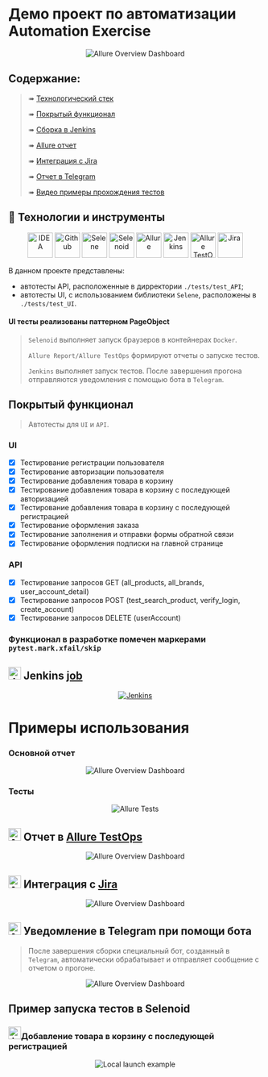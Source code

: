# Демо проект по автоматизации Automation Exercise
<p align="center">
<img title="Allure Overview Dashboard" src="resources/readme/home_page.png">
</p>

##  Содержание:

> ➠ [Технологический стек](#classical_building-технологический-стек)
>
> ➠ [Покрытый функционал](#earth_africa-покрытый-функционал)
>
> ➠ [Сборка в Jenkins](#earth_africa-Jenkins-job)
>
> ➠ [Allure отчет](#earth_africa-Allure-отчет)
> 
> ➠ [Интеграция с Jira](#earth_africa-Allure-отчет)
>
> ➠ [Отчет в Telegram](#earth_africa-Уведомление-в-Telegram-при-помощи-бота)
>
> ➠ [Видео примеры прохождения тестов](#earth_africa-Примеры-видео-о-прохождении-тестов)

  
## 🧰 Технологии и инструменты

<p align="center">
<a href="https://www.jetbrains.com/pycharm/"><img src="resources/readme/icons/pycharm-icon.svg" width="50" height="50"  alt="IDEA"/></a>
<a href="https://github.com/"><img src="resources/readme/icons/github-icon.svg" width="50" height="50"  alt="Github"/></a>
<a href="https://github.com/yashaka/selene"><img src="resources/readme/icons/selene.png" width="50" height="50"  alt="Selene"/></a>
<a href="https://aerokube.com/selenoid/"><img src="images/logo/Selenoid.svg" width="50" height="50"  alt="Selenoid"/></a>
<a href="https://github.com/allure-framework/allure2"><img src="resources/readme/icons/Allure.svg" width="50" height="50"  alt="Allure"/></a>
<a href="https://www.jenkins.io/"><img src="resources/readme/icons/Jenkins.svg" width="50" height="50"  alt="Jenkins"/></a>
<a href="https://qameta.io/"><img src="resources/readme/icons/Allure_TO.svg" width="50" height="50"  alt="Allure TestOps"/></a>  
<a href="https://www.atlassian.com/ru/software/jira/"><img src="resources/readme/icons/Jira.svg" width="50" height="50"  alt="Jira"/></a>  
</p>
В данном проекте представлены:  

- автотесты API, расположенные в дирректории <code>./tests/test_API</code>;
- автотесты UI, с использованием библиотеки <code>Selene</code>, расположены в  <code>./tests/test_UI</code>.

#### UI тесты реализованы паттерном PageObject
>
> <code>Selenoid</code> выполняет запуск браузеров в контейнерах <code>Docker</code>.
>
> <code>Allure Report/Allure TestOps</code> формируют отчеты о запуске тестов.
>
> <code>Jenkins</code> выполняет запуск тестов.
> После завершения прогона отправляются уведомления с помощью бота в <code>Telegram</code>.

## Покрытый функционал

> Автотесты для <code>UI</code> и <code>API</code>.
### UI
- [x] Тестирование регистрации пользователя
- [x] Тестирование авторизации пользователя
- [x] Тестирование добавления товара в корзину
- [x] Тестирование добавления товара в корзину с последующей авторизацией
- [x] Тестирование добавления товара в корзину с последующей регистрацией
- [x] Тестирование оформления заказа
- [x] Тестирование заполнения и отправки формы обратной связи
- [x] Тестирование оформления подписки на главной странице 

### API
- [x] Тестирование запросов GET (all_products, all_brands, user_account_detail)
- [x] Тестирование запросов POST (test_search_product, verify_login, create_account)
- [x] Тестирование запросов DELETE (userAccount)

### Функционал в разработке помечен маркерами <code>pytest.mark.xfail/skip</code>

## <img src="resources/readme/icons/Jenkins.svg" width="25" height="25"  alt="Jenkins"/></a> Jenkins <a target="_blank" href="https://jenkins.autotests.cloud/job/Johnnie_Walker_UI_tests/"> job </a>
<p align="center">
<a href="https://jenkins.autotests.cloud/job/suchkov_vs_grade_project/"><img src="resources/readme/jenkins_job.png" alt="Jenkins"/></a>
</p>

# Примеры использования

###  Основной отчет
<p align="center">
<img title="Allure Overview Dashboard" src="resources/readme/allure-report.png">
</p>


### Тесты 
<p align="center">
<img title="Allure Tests" src="resources/readme/tests.png">
</p>

## <img src="resources/readme/icons/Allure_TO.svg" width="25" height="25"  alt="Allure"/></a> Отчет в <a target="_blank" href="https://allure.autotests.cloud/launch/48029">Allure TestOps</a>
<p align="center">
<img title="Allure Overview Dashboard" src="resources/readme/test_ops.png">
</p>

## <img src="images/logo/Jira.svg" width="25" height="25"  alt="Allure"/></a> Интеграция с <a target="_blank" href="https://jira.autotests.cloud/browse/AUTO-1303">Jira</a>
<p align="center">
<img title="Allure Overview Dashboard" src="images/screens/JiraTicket.PNG">
</p>

## <img src="resources/readme/icons/Telegram.svg" width="25" height="25"  alt="Allure"/></a> Уведомление в Telegram при помощи бота
> После завершения сборки специальный бот, созданный в <code>Telegram</code>, автоматически обрабатывает и отправляет сообщение с отчетом о прогоне.

<p align="center">
<img title="Allure Overview Dashboard" src="resources/readme/telegram.png" >
</p>

## Пример запуска тестов в Selenoid
### <img src="resources/readme/icons/Selenoid.svg" width="25" height="25" alt="Jenkins"/>Добавление товара в корзину с последующей регистрацией
<p align="center">
<img title="Local launch example" src="resources/readme/gif/ui_autotest.gif">
</p>
